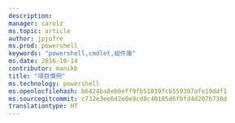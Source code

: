```yaml
---
description: 
manager: carolz
ms.topic: article
author: jpjofre
ms.prod: powershell
keywords: "powershell,cmdlet,組件庫"
ms.date: 2016-10-14
contributor: manikb
title: "項目慣例"
ms.technology: powershell
ms.openlocfilehash: b6424ba8eb0eff9fb51039fcb559307afe19ddf1
ms.sourcegitcommit: c732e3ee6d2e0e9cd8c40105d6fbfd4d207b730d
translationtype: HT
---
```

